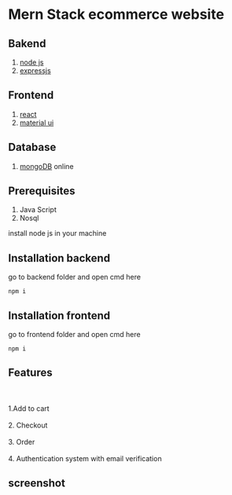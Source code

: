 # Mern Stack ecommerce website

## Bakend
1. [node js](https://www.djangoproject.com/)
2. [expressjs](http://www.django-rest-framework.org/)

## Frontend
1. [react](https://reactjs.org/)
2. [material ui](https://react-bootstrap.github.io/)

## Database
1. [mongoDB](mongodb) online

## Prerequisites
1. Java Script
2. Nosql


install node js in your machine

## Installation backend
go to backend folder and open cmd here
```
npm i
```
## Installation frontend
go to frontend folder and open cmd here
```
npm i
```

## Features
<br></br>
1.Add to cart <br></br>
2. Checkout <br></br>
3. Order <br></br>
4. Authentication system with email verification 


## screenshot